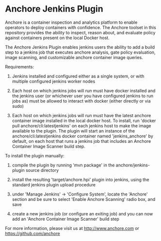 Anchore Jenkins Plugin
======================

Anchore is a container inspection and analytics platform to enable
operators to deploy containers with confidence. The Anchore toolset in
this repository provides the ability to inspect, reason about, and
evaluate policy against containers present on the local Docker host.

The Anchore Jenkins Plugin enables jenkins users the ability to add a
build step to a jenkins job that executes anchore analysis, gate
policy evaluation, image scanning, and customizable anchore container
image queries.

Requirements:

1) Jenkins installed and configured either as a single system, or with multiple configured jenkins worker nodes

2) Each host on which jenkins jobs will run must have docker installed and the jenkins user (or whichever user you have configured jenkins to run jobs as) must be allowed to interact with docker (either directly or via sudo)

3) Each host on which jenkins jobs will run must have the latest anchore container image installed in the local docker host.  To install, run 'docker pull anchore/cli:latestjenkins' on each jenkins host to make the image available to the plugin.  The plugin will start an instance of the anchore/cli:latestjenkins docker container named 'jenkins_anchore' by default, on each host that runs a jenkins job that includes an Anchore Container Image Scanner build step.

To install the plugin manually:

1) compile the plugin by running 'mvn package' in the anchore/jenkins-plugin source directory

2) install the resulting 'target/anchore.hpi' plugin into jenkins, using the standard jenkins plugin upload procedure

3) under 'Manage Jenkins' -> 'Configure System', locate the 'Anchore' section and be sure to select 'Enable Anchore Scanning' radio box, and save

4) create a new jenkins job (or configure an exiting job) and you can now add an 'Anchore Container Image Scanner' build step

For more information, please visit us at http://www.anchore.com or https://github.com/anchore



